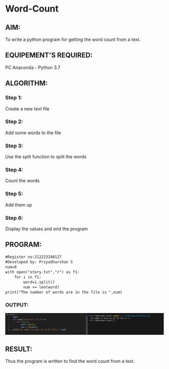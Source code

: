 # Word-Count
## AIM:
To write a python program for getting the word count from a text.
## EQUIPEMENT'S REQUIRED: 
PC
Anaconda - Python 3.7
## ALGORITHM: 
### Step 1:
Create a new text file
### Step 2: 
Add some words to the file
### Step 3: 
Use the split function to split the words 
### Step 4:  
Count the words
### Step 5: 
Add them up
### Step 6: 
Display the values and end the program
## PROGRAM:
```
#Register no:212223240127
#Developed by: Priyadharshan S
num=0
with open("story.txt","r") as f1:
    for i in f1:
        word=i.split()
        num += len(word)
print("The number of words are in the file is ",num)
```
### OUTPUT:

![alt text](image.png)

## RESULT:
Thus the program is written to find the word count from a text.
